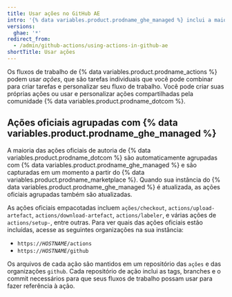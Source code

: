 ```yaml
---
title: Usar ações no GitHub AE
intro: '{% data variables.product.prodname_ghe_managed %} inclui a maioria das ações de autoria de {% data variables.product.prodname_dotcom %}.'
versions:
  ghae: '*'
redirect_from:
  - /admin/github-actions/using-actions-in-github-ae
shortTitle: Usar ações
---
```



Os fluxos de trabalho de {% data variables.product.prodname_actions %} podem usar _ações_, que são tarefas individuais que você pode combinar para criar tarefas e personalizar seu fluxo de trabalho. Você pode criar suas próprias ações ou usar e personalizar ações compartilhadas pela comunidade {% data variables.product.prodname_dotcom %}.

## Ações oficiais agrupadas com {% data variables.product.prodname_ghe_managed %}

A maioria das ações oficiais de autoria de {% data variables.product.prodname_dotcom %} são automaticamente agrupadas com {% data variables.product.prodname_ghe_managed %} e são capturadas em um momento a partir do {% data variables.product.prodname_marketplace %}. Quando sua instância do {% data variables.product.prodname_ghe_managed %} é atualizada, as ações oficiais agrupadas também são atualizadas.

As ações oficiais empacotadas incluem `ações/checkout`, `actions/upload-artefact`, `actions/download-artefact`, `actions/labeler`, e várias ações de `actions/setup-`, entre outras. Para ver quais das ações oficiais estão incluídas, acesse as seguintes organizações na sua instância:
- <code>https://<em>HOSTNAME</em>/actions</code>
- <code>https://<em>HOSTNAME</em>/github</code>

Os arquivos de cada ação são mantidos em um repositório das `ações` e das organizações `github`. Cada repositório de ação inclui as tags, branches e o commit necessários para que seus fluxos de trabalho possam usar para fazer referência à ação.

